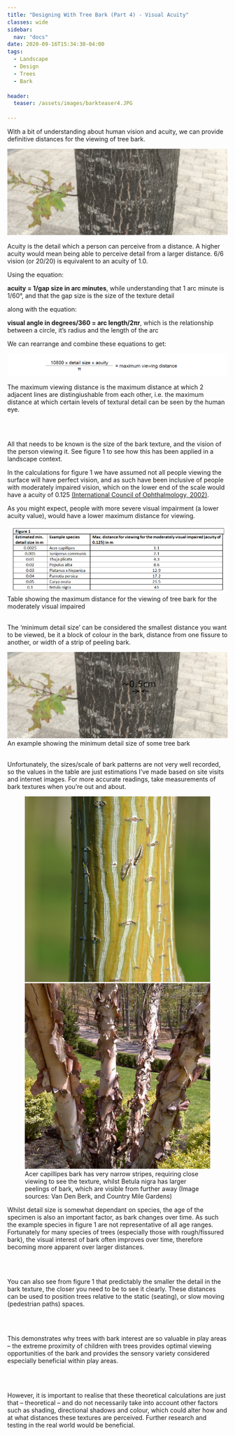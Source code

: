 ```yaml
---
title: "Designing With Tree Bark (Part 4) - Visual Acuity"
classes: wide
sidebar:
  nav: "docs"
date: 2020-09-16T15:34:30-04:00
tags:
  - Landscape
  - Design
  - Trees
  - Bark
  
header:
  teaser: /assets/images/barkteaser4.JPG
  
---
```


With a bit of understanding about human vision and acuity, we can provide definitive distances for the viewing of tree bark.

<img src="/assets/images/barkteaserurban.JPG" alt="">

<p style="text-align: justify;">

Acuity is the detail which a person can perceive from a distance. A higher acuity would mean being able to perceive detail from a larger distance. 
6/6 vision (or 20/20) is equivalent to an acuity of 1.0.

</p>

Using the equation:

**acuity = 1/gap size in arc minutes**, while understanding that 1 arc minute is 1/60°, and that the gap size is the size of the texture detail

along with the equation:

**visual angle in degrees/360 = arc length/2πr**, which is the relationship between a circle, it’s radius and the length of the arc

We can rearrange and combine these equations to get:

<img src="/assets/images/distanceequation.PNG" alt="">

<p style="text-align: justify;">

The maximum viewing distance is the maximum distance at which 2 adjacent lines are distingiushable from each other, i.e. the maximum distance at which certain levels of textural detail can be seen by the human eye. 

<br><br>

All that needs to be known is the size of the bark texture, and the vision of the person viewing it. See figure 1 to see how this has been applied in a landscape context. 

</p>

In the calculations for figure 1 we have assumed not all people viewing the surface will have perfect vision, and as such have been inclusive of people with moderately impaired vision, which on the lower end of the scale would have a acuity of 0.125 [(International Council of Ophthalmology, 2002)][vis-ref].

[vis-ref]: http://www.icoph.org/downloads/visualstandardsreport.pdf

As you might expect, people with more severe visual impairment (a lower acuity value), would have a lower maximum distance for viewing.

<img src="/assets/images/acuitytable.PNG" alt="">
<figcaption>Table showing the maximum distance for the viewing of tree bark for the moderately visual impaired</figcaption>

<br>

<p style="text-align: justify;">

The ‘minimum detail size’ can be considered the smallest distance you want to be viewed, be it a block of colour in the bark, distance from one fissure to another, or width of a strip of peeling bark.

</p>

<img src="/assets/images/detailsize.png" alt="">
<figcaption>An example showing the minimum detail size of some tree bark</figcaption>

<br>

Unfortunately, the sizes/scale of bark patterns are not very well recorded, so the values in the table are just estimations I’ve made based on site visits and internet images. For more accurate readings, take measurements of bark textures when you’re out and about.

<figure class="half">
    <a href="/assets/images/acer capillipes.jpg"><img src="/assets/images/acer capillipes.jpg"></a>
    <a href="/assets/images/Betula nigra.jpg"><img src="/assets/images/Betula nigra.jpg"></a>
    <figcaption>Acer capillipes bark has very narrow stripes, requiring close viewing to see the texture, whilst Betula nigra has larger peelings of bark, which are visible from further away (Image sources: Van Den Berk, and Country Mile Gardens)</figcaption>
</figure>

<p style="text-align: justify;">

Whilst detail size is somewhat dependant on species, the age of the specimen is also an important factor, as bark changes over time. As such the example species in figure 1 are not representative of all age ranges. Fortunately for many species of trees (especially those with rough/fissured bark), the visual interest of bark often improves over time, therefore becoming more apparent over larger distances.

<br><br>

You can also see from figure 1 that predictably the smaller the detail in the bark texture, the closer you need to be to see it clearly. These distances can be used to position trees relative to the static (seating), or slow moving (pedestrian paths) spaces. 

<br><br>

This demonstrates why trees with bark interest are so valuable in play areas – the extreme proximity of children with trees provides optimal viewing opportunities of the bark and provides the sensory variety considered especially beneficial within play areas.

<br><br>

However, it is important to realise that these theoretical calculations are just that – theoretical – and do not necessarily take into account other factors such as shading, directional shadows and colour, which could alter how and at what distances these textures are perceived. Further research and testing in the real world would be beneficial.

</p>




